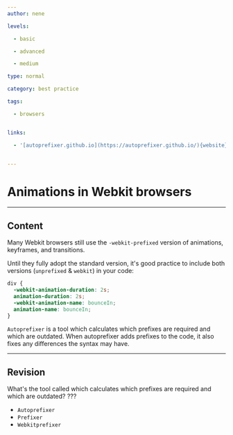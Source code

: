 ```yaml
---
author: nene

levels:

  - basic

  - advanced

  - medium

type: normal

category: best practice

tags:

  - browsers


links:

  - '[autoprefixer.github.io](https://autoprefixer.github.io/){website}'


---
```


# Animations in Webkit browsers

---
## Content

Many Webkit browsers still use the `-webkit-prefixed` version of animations, keyframes, and transitions. 

Until they fully adopt the standard version, it's good practice to include both versions (`unprefixed` & `webkit`) in your code:
```css
div {
  -webkit-animation-duration: 2s;
  animation-duration: 2s;
  -webkit-animation-name: bounceIn;
  animation-name: bounceIn;
}
```

`Autoprefixer` is a tool which calculates which prefixes are required and which are outdated. When autoprefixer adds prefixes to the code, it also fixes any differences the syntax may have.

---
## Revision

What's the tool called which calculates which prefixes are required and which are outdated? ???


* `Autoprefixer`
* `Prefixer`
* `Webkitprefixer`

 
